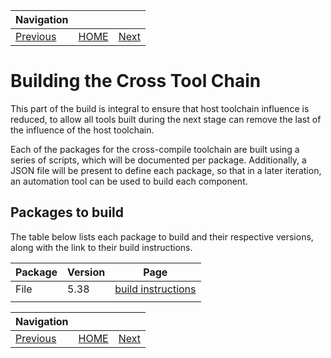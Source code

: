 | Navigation |||
| --- | --- | ---: |
| [Previous](Preparations.md) | [HOME](README.md) | [Next](BasicToolChain.md) |

# Building the Cross Tool Chain

This part of the build is integral to ensure that host toolchain influence is reduced, to allow all tools built during the next stage can remove the last of the influence of the host toolchain.

Each of the packages for the cross-compile toolchain are built using a series of scripts, which will be documented per package. Additionally, a JSON file will be present to define each package, so that in a later iteration, an automation tool can be used to build each component.

## Packages to build

The table below lists each package to build and their respective versions, along with the link to their build instructions.

| Package | Version | Page |
| --- | --- | --- |
| File | 5.38 | [build instructions](crosscompile-tools-pkgs/File/file.md) |
| |||


| Navigation |||
| --- | --- | ---: |
| [Previous](Preparations.md) | [HOME](README.md) | [Next](BasicToolChain.md) |
